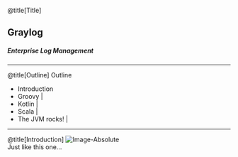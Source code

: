 @title[Title]
## <span class="gold">Graylog</span>
##### Enterprise Log Management 

---

@title[Outline]
Outline
<br>
- Introduction
- Groovy |
- Kotlin |
- Scala  |
- The JVM rocks! |

---

@title[Introduction]
![Image-Absolute](assets/logo-graylog.png)
<br>
<span class="aside">Just like this one...</span>
